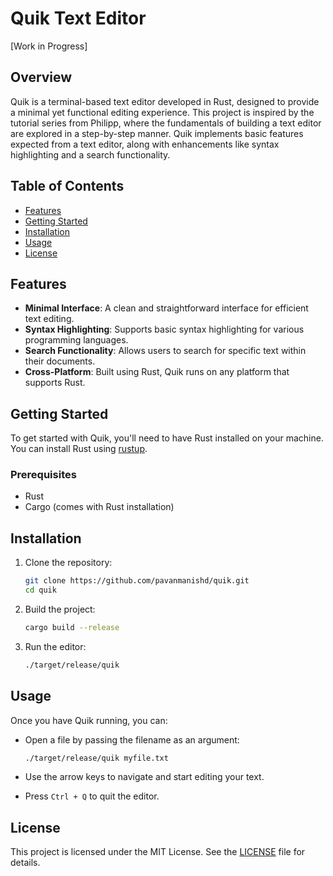 # Quik Text Editor
[Work in Progress]

## Overview
Quik is a terminal-based text editor developed in Rust, designed to provide a minimal yet functional editing experience. This project is inspired by the tutorial series from Philipp, where the fundamentals of building a text editor are explored in a step-by-step manner. Quik implements basic features expected from a text editor, along with enhancements like syntax highlighting and a search functionality.

## Table of Contents
- [Features](#features)
- [Getting Started](#getting-started)
- [Installation](#installation)
- [Usage](#usage)
- [License](#license)

## Features
- **Minimal Interface**: A clean and straightforward interface for efficient text editing.
- **Syntax Highlighting**: Supports basic syntax highlighting for various programming languages.
- **Search Functionality**: Allows users to search for specific text within their documents.
- **Cross-Platform**: Built using Rust, Quik runs on any platform that supports Rust.

## Getting Started
To get started with Quik, you'll need to have Rust installed on your machine. You can install Rust using [rustup](https://rustup.rs/).

### Prerequisites
- Rust
- Cargo (comes with Rust installation)

## Installation
1. Clone the repository:
   ```bash
   git clone https://github.com/pavanmanishd/quik.git
   cd quik
   ```

2. Build the project:
   ```bash
   cargo build --release
   ```

3. Run the editor:
   ```bash
   ./target/release/quik
   ```

## Usage
Once you have Quik running, you can:
- Open a file by passing the filename as an argument: 
  ```bash
  ./target/release/quik myfile.txt
  ```

- Use the arrow keys to navigate and start editing your text.
- Press `Ctrl + Q` to quit the editor.

## License
This project is licensed under the MIT License. See the [LICENSE](LICENSE.md) file for details.
